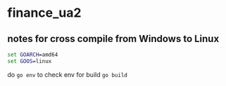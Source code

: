 # finance_ua2

## notes for cross compile from Windows to Linux
```cmd
set GOARCH=amd64
set GOOS=linux
```

do `go env` to check env
for build `go build`

